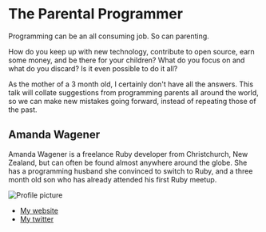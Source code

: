 # The Parental Programmer

Programming can be an all consuming job. So can parenting. 

How do you keep up with new technology, contribute to open source, earn some money, and be there for your children?  What do you focus on and what do you discard?  Is it even possible to do it all?

As the mother of a 3 month old, I certainly don't have all the answers. This talk will collate suggestions from programming parents all around the world, so we can make new mistakes going forward, instead of repeating those of the past.

## Amanda Wagener

Amanda Wagener is a freelance Ruby developer from Christchurch, New Zealand, but can often be found almost anywhere around the globe. She has a programming husband she convinced to switch to Ruby, and a three month old son who has already attended his first Ruby meetup. 

![Profile picture](https://raw.github.com/awagener/rubyconfau-2014-cfp/the_parental_programmer/talk-amanda_wagener-the_parental_programmer/profile_picture.jpg)

- [My website](http://awagener.com)
- [My twitter](https://twitter.com/a_wagener)
